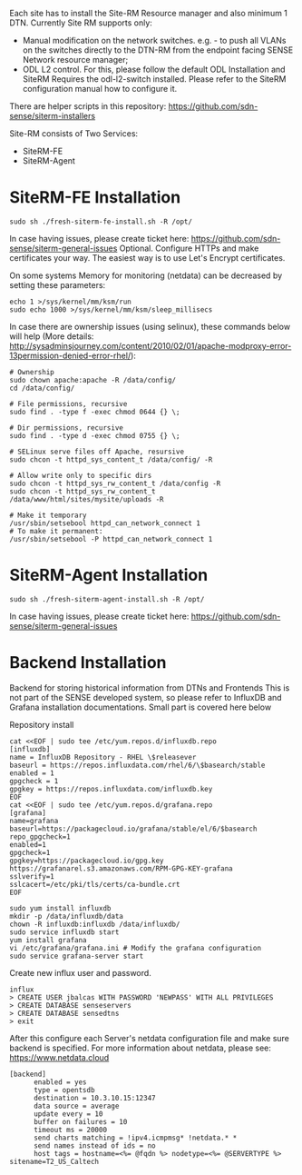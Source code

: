Each site has to install the Site-RM Resource manager and also minimum 1 DTN. Currently Site RM supports only:
* Manual modification on the network switches. e.g. - to push all VLANs on the switches directly to the DTN-RM from the endpoint facing SENSE Network resource manager;
* ODL L2 control. For this, please follow the default ODL Installation and SiteRM Requires the odl-l2-switch installed. Please refer to the SiteRM configuration manual how to configure it.

There are helper scripts in this repository: https://github.com/sdn-sense/siterm-installers

Site-RM consists of Two Services:
* SiteRM-FE
* SiteRM-Agent

# SiteRM-FE Installation
```
sudo sh ./fresh-siterm-fe-install.sh -R /opt/
```
In case having issues, please create ticket here: https://github.com/sdn-sense/siterm-general-issues 
Optional. Configure HTTPs and make certificates your way. The easiest way is to use Let's Encrypt certificates.

On some systems Memory for monitoring (netdata) can be decreased by setting these parameters:
```
echo 1 >/sys/kernel/mm/ksm/run
sudo echo 1000 >/sys/kernel/mm/ksm/sleep_millisecs
```
In case there are ownership issues (using selinux), these commands below will help (More details: http://sysadminsjourney.com/content/2010/02/01/apache-modproxy-error-13permission-denied-error-rhel/):
```
# Ownership
sudo chown apache:apache -R /data/config/
cd /data/config/
 
# File permissions, recursive
sudo find . -type f -exec chmod 0644 {} \;
 
# Dir permissions, recursive
sudo find . -type d -exec chmod 0755 {} \;
 
# SELinux serve files off Apache, resursive
sudo chcon -t httpd_sys_content_t /data/config/ -R
 
# Allow write only to specific dirs
sudo chcon -t httpd_sys_rw_content_t /data/config -R
sudo chcon -t httpd_sys_rw_content_t /data/www/html/sites/mysite/uploads -R

# Make it temporary
/usr/sbin/setsebool httpd_can_network_connect 1
# To make it permanent:
/usr/sbin/setsebool -P httpd_can_network_connect 1
```

# SiteRM-Agent Installation
```
sudo sh ./fresh-siterm-agent-install.sh -R /opt/
```
In case having issues, please create ticket here: https://github.com/sdn-sense/siterm-general-issues 

# Backend Installation


Backend for storing historical information from DTNs and Frontends
This is not part of the SENSE developed system, so please refer to InfluxDB and Grafana installation documentations. Small part is covered here below

Repository install
```
cat <<EOF | sudo tee /etc/yum.repos.d/influxdb.repo
[influxdb]
name = InfluxDB Repository - RHEL \$releasever
baseurl = https://repos.influxdata.com/rhel/6/\$basearch/stable
enabled = 1
gpgcheck = 1
gpgkey = https://repos.influxdata.com/influxdb.key
EOF
cat <<EOF | sudo tee /etc/yum.repos.d/grafana.repo
[grafana]
name=grafana
baseurl=https://packagecloud.io/grafana/stable/el/6/$basearch
repo_gpgcheck=1
enabled=1
gpgcheck=1
gpgkey=https://packagecloud.io/gpg.key https://grafanarel.s3.amazonaws.com/RPM-GPG-KEY-grafana
sslverify=1
sslcacert=/etc/pki/tls/certs/ca-bundle.crt
EOF
```
```
sudo yum install influxdb
mkdir -p /data/influxdb/data
chown -R influxdb:influxdb /data/influxdb/
sudo service influxdb start
yum install grafana
vi /etc/grafana/grafana.ini # Modify the grafana configuration
sudo service grafana-server start
```
Create new influx user and password.
```
influx
> CREATE USER jbalcas WITH PASSWORD 'NEWPASS' WITH ALL PRIVILEGES
> CREATE DATABASE senseservers
> CREATE DATABASE sensedtns
> exit
```
After this configure each Server's netdata configuration file and make sure backend is specified. For more information about netdata, please see: https://www.netdata.cloud
```
[backend]
	  enabled = yes
	  type = opentsdb
	  destination = 10.3.10.15:12347
	  data source = average
	  update every = 10
	  buffer on failures = 10
	  timeout ms = 20000
	  send charts matching = !ipv4.icmpmsg* !netdata.* *
	  send names instead of ids = no
	  host tags = hostname=<%= @fqdn %> nodetype=<%= @SERVERTYPE %> sitename=T2_US_Caltech
```



